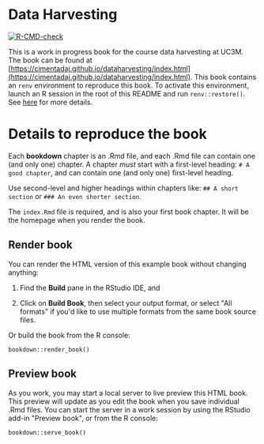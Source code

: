 # Data Harvesting

<!-- badges: start -->
[![R-CMD-check](https://github.com/cimentadaj/dataharvesting/workflows/bookdown/badge.svg)](https://github.com/cimentadaj/dataharvesting/actions)
<!-- badges: end -->

This is a work in progress book for the course data harvesting at UC3M. The book can be found at [https://cimentadaj.github.io/dataharvesting/index.html](https://cimentadaj.github.io/dataharvesting/index.html). This book contains an `renv` environment to reproduce this book. To activate this environment, launch an R session in the root of this README and run `renv::restore()`.  See [here](https://rstudio.github.io/renv/articles/collaborating.html) for more details.


# Details to reproduce the book

Each **bookdown** chapter is an .Rmd file, and each .Rmd file can contain one (and only one) chapter. A chapter *must* start with a first-level heading: `# A good chapter`, and can contain one (and only one) first-level heading.

Use second-level and higher headings within chapters like: `## A short section` or `### An even shorter section`.

The `index.Rmd` file is required, and is also your first book chapter. It will be the homepage when you render the book.

## Render book

You can render the HTML version of this example book without changing anything:

1.  Find the **Build** pane in the RStudio IDE, and

2.  Click on **Build Book**, then select your output format, or select "All formats" if you'd like to use multiple formats from the same book source files.

Or build the book from the R console:

```{r, eval=FALSE}
bookdown::render_book()
```

## Preview book

As you work, you may start a local server to live preview this HTML book. This preview will update as you edit the book when you save individual .Rmd files. You can start the server in a work session by using the RStudio add-in "Preview book", or from the R console:

```{r eval=FALSE}
bookdown::serve_book()
```
